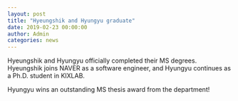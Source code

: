 ```yaml
---
layout: post
title: "Hyeungshik and Hyungyu graduate"
date: 2019-02-23 00:00:00
author: Admin
categories: news
---
```


Hyeungshik and Hyungyu officially completed their MS degrees. Hyeungshik joins NAVER as a software engineer, and Hyungyu continues as a Ph.D. student in KIXLAB. 

Hyungyu wins an outstanding MS thesis award from the department!
